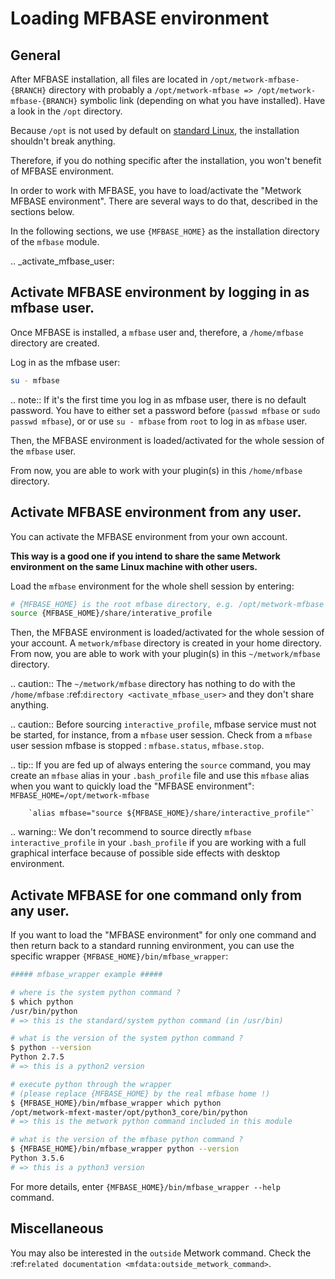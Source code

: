 # Loading MFBASE environment

## General

After MFBASE installation, all files are located in `/opt/metwork-mfbase-{BRANCH}` directory with probably a `/opt/metwork-mfbase => /opt/metwork-mfbase-{BRANCH}` symbolic link (depending on what you have installed). Have a look in the `/opt` directory.

Because `/opt` is not used by default on [standard Linux](https://en.wikipedia.org/wiki/Filesystem_Hierarchy_Standard), the installation shouldn't break anything.

Therefore, if you do nothing specific after the installation, you won't benefit
of MFBASE environment.

In order to work with MFBASE, you have to load/activate the "Metwork MFBASE environment". There are several ways to do that, described in the sections below.

In the following sections, we use `{MFBASE_HOME}` as the installation directory of the `mfbase` module.

.. _activate_mfbase_user:

## Activate MFBASE environment by logging in as mfbase user.

Once MFBASE is installed, a `mfbase` user and, therefore, a `/home/mfbase` directory are created.

Log in as the mfbase user:
```bash
su - mfbase
```

.. note::
	If it's the first time you log in as mfbase user, there is no default password. You have to either set a password before (`passwd mfbase` or `sudo passwd mfbase`), or or use `su - mfbase` from `root` to log in as `mfbase` user.

Then, the MFBASE environment is loaded/activated for the whole session of the `mfbase` user.

From now, you are able to work with your plugin(s) in this `/home/mfbase` directory.

## Activate MFBASE environment from any user.

You can activate the MFBASE environment from your own account.

**This way is a good one if you intend to share the same Metwork environment on the same Linux machine with other users.**

Load the `mfbase` environment for the whole shell session by entering:
```bash
# {MFBASE_HOME} is the root mfbase directory, e.g. /opt/metwork-mfbase
source {MFBASE_HOME}/share/interative_profile
```

Then, the MFBASE environment is loaded/activated for the whole session of your account. A `metwork/mfbase` directory is created in your home directory. From now, you are able to work with your plugin(s) in this `~/metwork/mfbase` directory.

.. caution::
	The `~/metwork/mfbase` directory has nothing to do with the `/home/mfbase` :ref:`directory <activate_mfbase_user>` and they don't share anything.

.. caution::
	Before sourcing `interactive_profile`, mfbase service must not be started, for instance, from a `mfbase` user session. Check from a `mfbase` user session mfbase is stopped : `mfbase.status`, `mfbase.stop`.


.. tip::
	If you are fed up of always entering the `source` command, you may create an `mfbase` alias in your `.bash_profile` file and use this `mfbase` alias when you want to quickly load the "MFBASE environment":
        `MFBASE_HOME=/opt/metwork-mfbase`

        `alias mfbase="source ${MFBASE_HOME}/share/interactive_profile"`

.. warning::
	We don't recommend to source directly `mfbase interactive_profile` in your `.bash_profile` if you are working with a full graphical interface because of possible side effects with desktop environment.


## Activate MFBASE for one command only from any user.

If you want to load the "MFBASE environment" for only one command and then return back to a standard running environment, you can use the specific wrapper `{MFBASE_HOME}/bin/mfbase_wrapper`:
```bash
##### mfbase_wrapper example #####

# where is the system python command ?
$ which python
/usr/bin/python
# => this is the standard/system python command (in /usr/bin)

# what is the version of the system python command ?
$ python --version
Python 2.7.5
# => this is a python2 version

# execute python through the wrapper
# (please replace {MFBASE_HOME} by the real mfbase home !)
$ {MFBASE_HOME}/bin/mfbase_wrapper which python
/opt/metwork-mfext-master/opt/python3_core/bin/python
# => this is the metwork python command included in this module

# what is the version of the mfbase python command ?
$ {MFBASE_HOME}/bin/mfbase_wrapper python --version
Python 3.5.6
# => this is a python3 version
```

For more details, enter `{MFBASE_HOME}/bin/mfbase_wrapper --help` command.

## Miscellaneous

You may also be interested in the `outside` Metwork command. Check the :ref:`related documentation <mfdata:outside_metwork_command>`.





